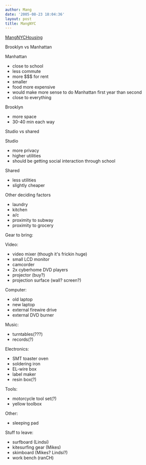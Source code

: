 ```yaml
---
author: Mang
date: '2005-08-23 18:04:36'
layout: post
title: MangNYC
---
```


[MangNYCHousing](MangNYCHousing.html)

Brooklyn vs Manhattan

Manhattan

* close to school
* less commute
* more $$$ for rent
* smaller
* food more expensive
* would make more sense to do Manhattan first year than second
* close to everything

Brooklyn

* more space
* 30-40 min each way

Studio vs shared

Studio

* more privacy
* higher utilities
* should be getting social interaction through school

Shared

* less utilities
* slightly cheaper

Other deciding factors

* laundry
* kitchen
* a/c
* proximity to subway
* proximity to grocery

Gear to bring:

Video:

* video mixer (though it's frickin huge)
* small LCD monitor
* camcorder
* 2x cyberhome DVD players
* projector (buy?)
* projection surface (wall? screen?)

Computer:

* old laptop
* new laptop
* external firewire drive
* external DVD burner

Music:

* turntables(???)
* records(?)

Electronics:

* SMT toaster oven
* soldering iron
* EL-wire box
* label maker
* resin box(?)

Tools:

* motorcycle tool set(?)
* yellow toolbox

Other:

* sleeping pad

Stuff to leave:

* surfboard (Lindsi)
* kitesurfing gear (Mikes)
* skimboard (Mikes? Lindsi?)
* work bench (ranCH)
